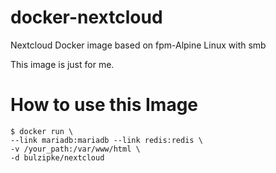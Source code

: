 # docker-nextcloud
Nextcloud Docker image based on fpm-Alpine Linux with smb

This image is just for me.

# How to use this Image
```console
$ docker run \
--link mariadb:mariadb --link redis:redis \
-v /your_path:/var/www/html \
-d bulzipke/nextcloud
```


